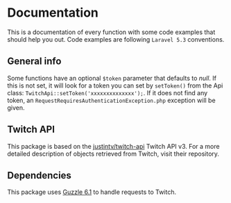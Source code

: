 # Documentation

This is a documentation of every function with some code examples that should help you out. Code examples are following `Laravel 5.3` conventions.

## General info

Some functions have an optional `$token` parameter that defaults to _null_. If this is not set, it will look for a token you can set by `setToken()` from the Api class: `TwitchApi::setToken('xxxxxxxxxxxxxx');`. If it does not find any token, an `RequestRequiresAuthenticationException.php` exception will be given.

## Twitch API

This package is based on the [justintv/twitch-api](https://github.com/justintv/twitch-api) Twitch API v3\. For a more detailed description of objects retrieved from Twitch, visit their repository.

## Dependencies

This package uses [Guzzle 6.1](https://github.com/guzzle/guzzle) to handle requests to Twitch.